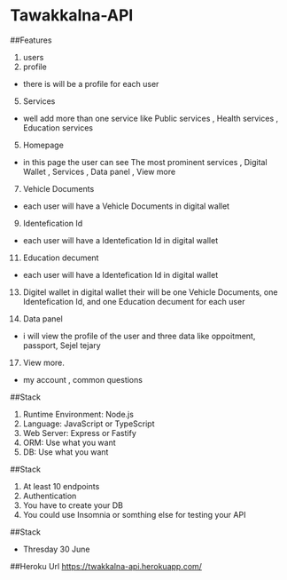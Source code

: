 # Tawakkalna-API


##Features
1. users
3. profile
- there is will be a profile for each user

5. Services
- well add more than one service like Public services , Health services , Education services 

5. Homepage
- in this page the user can see The most prominent services , Digital Wallet , Services , Data panel , View more

7. Vehicle Documents
- each user will have a Vehicle Documents in digital wallet

9. Identefication Id
- each user will have a Identefication Id in digital wallet

11. Education decument
- each user will have a Identefication Id in digital wallet

13. Digitel wallet
in digital wallet their will be one Vehicle Documents, one Identefication Id, and one Education decument for each user

15. Data panel
- i will view the profile of the user and three data like oppoitment, passport, Sejel tejary 

17. View more.
- my account , common questions


##Stack
1. Runtime Environment: Node.js
2. Language: JavaScript or TypeScript
3. Web Server: Express or Fastify
4. ORM: Use what you want
5. DB: Use what you want



##Stack
1. At least 10 endpoints
2. Authentication
3. You have to create your DB
4. You could use Insomnia or somthing else for testing your API



##Stack
- Thresday 30 June

##Heroku Url
 https://twakkalna-api.herokuapp.com/

